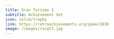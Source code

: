 ```yaml
---
title: Gran Turismo 3
subtitle: Achievement Set
icon: solid/trophy
link: https://retroachievements.org/game/2830
image: /images/ra/gt3.jpg
---
```

